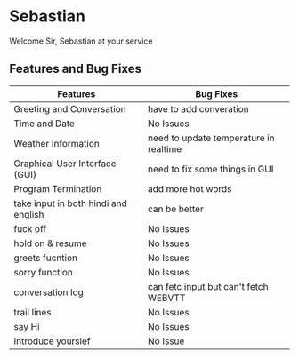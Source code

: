# Sebastian

Welcome Sir, Sebastian at your service  

## Features and Bug Fixes

| Features                        | Bug Fixes                     |
|---------------------------------|-------------------------------|
| Greeting and Conversation       |have to add converation|
| Time and Date                   |No Issues |
| Weather Information             |need to update temperature in realtime|
| Graphical User Interface (GUI)  | need to fix some things in GUI|
| Program Termination             | add more hot words|
| take input in both hindi and english          | can be better|
| fuck off                        |    No Issues                       |
| hold on & resume |  No Issues|
|greets fucntion| No Issues|
|sorry function|No Issues|
|conversation log | can fetc input but can't fetch WEBVTT|
|trail lines| No Issues |
|say Hi |No Issues |
|Introduce yourslef| No Issue|
